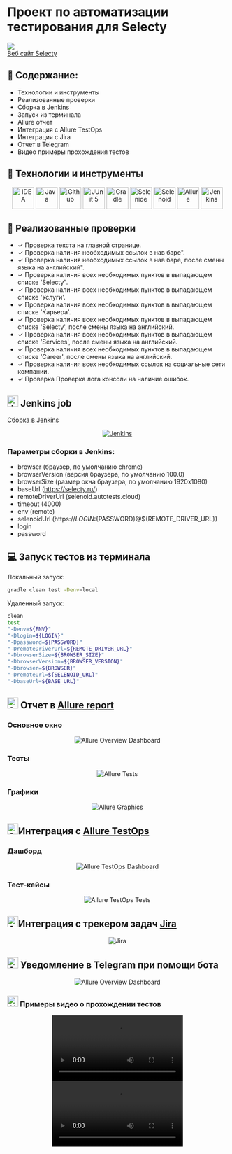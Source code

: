<h1>Проект по автоматизации тестирования для Selecty</h1>

<div style="display: flex; flex-direction:column;">
<a target="_blank" href="https://www.selecty.ru/"><img src="images/selecty.jpg"></a>
<a href="https://www.selecty.ru/" target="_blank">Веб сайт Selecty</a>
</div>

## :pushpin: Содержание:

<ul>
<li>Технологии и инструменты</li>
<li>Реализованные проверки</li>
<li>Сборка в Jenkins</li>
<li>Запуск из терминала</li>
<li>Allure отчет</li>
<li>Интеграция с Allure TestOps</li>
<li>Интеграция с Jira</li>
<li>Отчет в Telegram</li>
<li>Видео примеры прохождения тестов</li>
</ul>

## :rocket: Технологии и инструменты

<div align="center">
<a href="https://www.jetbrains.com/idea/"><img src="images/Intelij_IDEA.svg" width="50" height="50"  alt="IDEA"/></a>
<a href="https://www.java.com/"><img src="images/Java.svg" width="50" height="50"  alt="Java"/></a>
<a href="https://github.com/"><img src="images/Github.svg" width="50" height="50"  alt="Github"/></a>
<a href="https://junit.org/junit5/"><img src="images/JUnit5.svg" width="50" height="50"  alt="JUnit 5"/></a>
<a href="https://gradle.org/"><img src="images/Gradle.svg" width="50" height="50"  alt="Gradle"/></a>
<a href="https://selenide.org/"><img src="images/Selenide.svg" width="50" height="50"  alt="Selenide"/></a>
<a href="https://aerokube.com/selenoid/"><img src="images/Selenoid.svg" width="50" height="50"  alt="Selenoid"/></a>
<a href="https://github.com/allure-framework/allure2"><img src="images/Allure_Report.svg" width="50" height="50"  alt="Allure"/></a>
<a href="https://www.jenkins.io/"><img src="images/Jenkins.svg" width="50" height="50"  alt="Jenkins"/></a>
</div>

## :scroll: Реализованные проверки

- ✓ Проверка текста на главной странице.
- ✓ Проверка наличия необходимых ссылок в нав баре".
- ✓ Проверка наличия необходимых ссылок в нав баре, после смены языка на английский".
- ✓ Проверка наличия всех необходимых пунктов в выпадающем списке 'Selecty".
- ✓ Проверка наличия всех необходимых пунктов в выпадающем списке 'Услуги'.
- ✓ Проверка наличия всех необходимых пунктов в выпадающем списке 'Карьера'.
- ✓ Проверка наличия всех необходимых пунктов в выпадающем списке 'Selecty', после смены языка на английский.
- ✓ Проверка наличия всех необходимых пунктов в выпадающем списке 'Services', после смены языка на английский.
- ✓ Проверка наличия всех необходимых пунктов в выпадающем списке 'Career', после смены языка на английский.
- ✓ Проверка наличия всех необходимых ссылок на социальные сети компании.
- ✓ Проверка Проверка лога консоли на наличие ошибок.

## <img src="images/Jenkins.svg" width="25" height="25"  alt="Jenkins"/> Jenkins job

<a target="_blank" href="https://jenkins.autotests.cloud/job/selecty_project/">Сборка в Jenkins</a>
<div align="center">
<a href="https://jenkins.autotests.cloud/job/selecty_project/"><img src="images/jenkins_job.png" alt="Jenkins"/></a>
</div>

### Параметры сборки в Jenkins:

- browser (браузер, по умолчанию chrome)
- browserVersion (версия браузера, по умолчанию 100.0)
- browserSize (размер окна браузера, по умолчанию 1920x1080)
- baseUrl (https://selecty.ru/)
- remoteDriverUrl (selenoid.autotests.cloud)
- timeout (4000)
- env (remote)
- selenoidUrl (https://${LOGIN}:${PASSWORD}@${REMOTE_DRIVER_URL})
- login
- password

## :computer: Запуск тестов из терминала

Локальный запуск:

```bash
gradle clean test -Denv=local
```

Удаленный запуск:

```bash
clean
test
"-Denv=${ENV}"
"-Dlogin=${LOGIN}"
"-Dpassword=${PASSWORD}"
"-DremoteDriverUrl=${REMOTE_DRIVER_URL}"
"-DbrowserSize=${BROWSER_SIZE}"
"-DbrowserVersion=${BROWSER_VERSION}"
"-Dbrowser=${BROWSER}"
"-DremoteUrl=${SELENOID_URL}"
"-DbaseUrl=${BASE_URL}"
```

## <img src="images/Allure_Report.svg" width="25" height="25"  alt="Allure"/> Отчет в <a target="_blank" href="https://jenkins.autotests.cloud/job/selecty_project/9/allure/">Allure report</a>

### Основное окно

<div align="center">
<img title="Allure Overview Dashboard" src="images/allure_report.png">
</div>

### Тесты

<div align="center">
<img title="Allure Tests" src="images/allure_suites.png">
</div>

### Графики

<div align="center">
<img title="Allure Graphics" src="images/allure_graphs.png">
</div>

## <img src="images/Allure_EE.svg" width="25" height="25"  alt="Allure"/></a>Интеграция с <a target="_blank" href="https://allure.autotests.cloud/launch/18237">Allure TestOps</a>

### Дашборд

<div align="center">
<img title="Allure TestOps Dashboard" src="images/testOps.png">
</div>

### Тест-кейсы

<div align="center">
<img title="Allure TestOps Tests" src="images/testCases.png">
</div>

## <img src="images/Jira.svg" width="25" height="25"  alt="Allure"/></a>Интеграция с трекером задач <a target="_blank" href="https://jira.autotests.cloud/browse/HOMEWORK-498">Jira</a>

<div align="center">
<img title="Jira" src="images/jira.png">
</div>

## <img src="images/Telegram.svg" width="25" height="25"  alt="Allure"/></a> Уведомление в Telegram при помощи бота

<div align="center">
<img title="Allure Overview Dashboard" src="images/tm.png">
</div>

### <img src="images/Selenoid.svg" width="25" height="25"  alt="Allure"/></a> Примеры видео о прохождении тестов

<div align="center">
<video src="https://user-images.githubusercontent.com/59203915/212070784-8b04f9f5-3d3d-4d86-90bb-f958c8455fc4.mp4"></video>
<video src="https://user-images.githubusercontent.com/59203915/212070789-7ac73637-9758-47e6-9819-626f311a50d6.mp4"></video>
</div>
